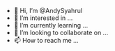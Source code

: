 - 👋 Hi, I’m @AndySyahrul
- 👀 I’m interested in ...
- 🌱 I’m currently learning ...
- 💞️ I’m looking to collaborate on ...
- 📫 How to reach me ...

<!---
AndySyahrul/AndySyahrul is a ✨ special ✨ repository because its `README.md` (this file) appears on your GitHub profile.
You can click the Preview link to take a look at your changes.
--->

